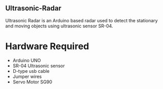 ## Ultrasonic-Radar
Ultrasonic Radar is an Arduino based radar used to detect the stationary and moving objects using ultrasonic sensor SR-04. 

# Hardware Required 

- Arduino UNO
- SR-04 Ultrasonic sensor
- D-type usb cable
- Jumper wires
- Servo Motor SG90


